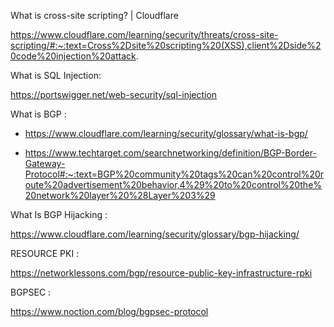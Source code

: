 
What is cross-site scripting? | Cloudflare

https://www.cloudflare.com/learning/security/threats/cross-site-scripting/#:~:text=Cross%2Dsite%20scripting%20(XSS),client%2Dside%20code%20injection%20attack.

What is SQL Injection:

https://portswigger.net/web-security/sql-injection

What is BGP :

- https://www.cloudflare.com/learning/security/glossary/what-is-bgp/

- https://www.techtarget.com/searchnetworking/definition/BGP-Border-Gateway-Protocol#:~:text=BGP%20community%20tags%20can%20control%20route%20advertisement%20behavior,4%29%20to%20control%20the%20network%20layer%20%28Layer%203%29

What Is BGP Hijacking :

https://www.cloudflare.com/learning/security/glossary/bgp-hijacking/

RESOURCE PKI :

https://networklessons.com/bgp/resource-public-key-infrastructure-rpki

BGPSEC :

https://www.noction.com/blog/bgpsec-protocol
